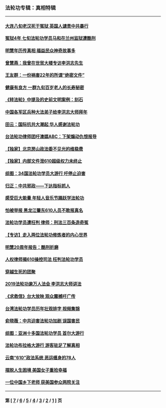 ### 法轮功专辑：真相特辑
---
#### [大连八旬老汉死于冤狱 英国人谴责中共暴行](../../pages/nf4389/n13480118.md?02160430) 
#### [冤狱4年 七旬法轮功学员马和在兰州监狱遭酷刑](../../pages/nf4389/n13304688.md?02160430) 
#### [明慧年历传真相 福益民众神奇故事多](../../pages/nf4389/n13294545.md?02160430) 
#### [曾慧燕：我曾在世贸大楼专访李洪志先生](../../pages/nf4389/n12898729.md?02160430) 
#### [王友群：一份祸害22年的所谓“绝密文件”](../../pages/nf4389/n12871750.md?02160430) 
#### [健康有良方 一群九旬百岁老人的长寿秘密](../../pages/nf4389/n12847475.md?02160430) 
#### [《转法轮》中提及的史前文明案例：刻石](../../pages/nf4389/n12758577.md?02160430) 
#### [中国各军区兵种大法弟子给李洪志大师拜年](../../pages/nf4389/n12750047.md?02160430) 
#### [田云：国际抗共大潮起 华人感谢法轮功](../../pages/nf4389/n12357708.md?02160430) 
#### [台法轮功律师团吁澳媒ABC：下架煽动仇恨报导](../../pages/nf4389/n12279917.md?02160430) 
#### [【独家】北京房山政法委不见光的维稳费](../../pages/nf4389/n12031979.md?02160430) 
#### [【独家】内部文件泄610超级权力未终止](../../pages/nf4389/n12023895.md?02160430) 
#### [组图：34国法轮功学员大游行 吁停止迫害](../../pages/nf4389/n11492658.md?02160430) 
#### [归正：中共邪政——下达指标抓人](../../pages/nf4389/n11474770.md?02160430) 
#### [感受巨大能量 年轻人音乐节踊跃学法轮功](../../pages/nf4389/n11441981.md?02160430) 
#### [怕被举报 黑龙江肇东610人员不敢报真名](../../pages/nf4389/n11436499.md?02160430) 
#### [法轮功学员遭枉判 律师：刑法三百条造奇冤](../../pages/nf4389/n11433943.md?02160430) 
#### [【专访】走入两位法轮功修炼者的内心世界](../../pages/nf4389/n11415623.md?02160430) 
#### [明慧20周年报告：酷刑折磨](../../pages/nf4389/n11387954.md?02160430) 
#### [人权律师揭610操控司法 枉判法轮功学员](../../pages/nf4389/n11313370.md?02160430) 
#### [穿越生死的团聚](../../pages/nf4389/n11258922.md?02160430) 
#### [2019法轮功逾万人法会 李洪志大师讲法](../../pages/nf4389/n11265303.md?02160430) 
#### [《求救信》台大放映 观众震撼吁广传](../../pages/nf4389/n10922251.md?02160430) 
#### [台湾法轮功学员历年壮观排字 视频集锦](../../pages/nf4389/n10878789.md?02160430) 
#### [俞晓薇：中共迫害法轮功加剧 误国害民](../../pages/nf4389/n10859260.md?02160430) 
#### [组图：亚洲十多国法轮功学员 首尔大游行](../../pages/nf4389/n10781149.md?02160430) 
#### [法轮功布拉格大游行 游客驻足了解真相](../../pages/nf4389/n10749360.md?02160430) 
#### [云南“610”政法系统 恶运缠身的78人](../../pages/nf4389/n10747534.md?02160430) 
#### [摆脱人生困境 美国女子重拾幸福](../../pages/nf4389/n10688678.md?02160430) 
#### [一位中国乡下老师 获美国参众两院关注](../../pages/nf4389/n10683927.md?02160430) 

---
#### 第 [ [7](./7.md?02160430) / [6](./6.md?02160430) / [5](./5.md?02160430) / [4](./4.md?02160430) / [3](./3.md?02160430) / [2](./2.md?02160430) / [1](./1.md?02160430) ] 页
